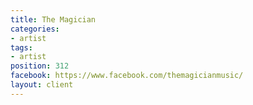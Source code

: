 ```yaml
---
title: The Magician
categories:
- artist
tags:
- artist
position: 312
facebook: https://www.facebook.com/themagicianmusic/
layout: client
---
```



